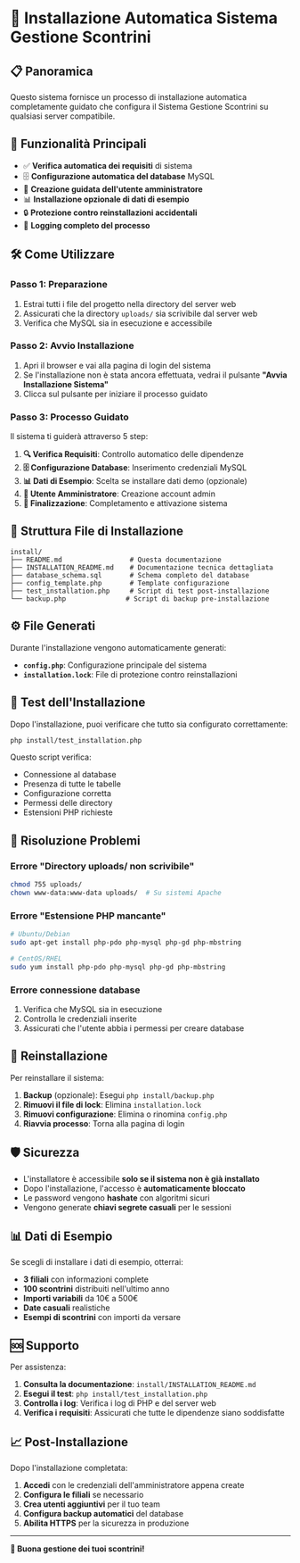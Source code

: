 # 🚀 Installazione Automatica Sistema Gestione Scontrini

## 📋 Panoramica

Questo sistema fornisce un processo di installazione automatica completamente guidato che configura il Sistema Gestione Scontrini su qualsiasi server compatibile.

## 🎯 Funzionalità Principali

- ✅ **Verifica automatica dei requisiti** di sistema
- 🗄️ **Configurazione automatica del database** MySQL
- 👤 **Creazione guidata dell'utente amministratore**
- 📊 **Installazione opzionale di dati di esempio**
- 🔒 **Protezione contro reinstallazioni accidentali**
- 📝 **Logging completo del processo**

## 🛠️ Come Utilizzare

### Passo 1: Preparazione
1. Estrai tutti i file del progetto nella directory del server web
2. Assicurati che la directory `uploads/` sia scrivibile dal server web
3. Verifica che MySQL sia in esecuzione e accessibile

### Passo 2: Avvio Installazione
1. Apri il browser e vai alla pagina di login del sistema
2. Se l'installazione non è stata ancora effettuata, vedrai il pulsante **"Avvia Installazione Sistema"**
3. Clicca sul pulsante per iniziare il processo guidato

### Passo 3: Processo Guidato
Il sistema ti guiderà attraverso 5 step:

1. **🔍 Verifica Requisiti**: Controllo automatico delle dipendenze
2. **🗄️ Configurazione Database**: Inserimento credenziali MySQL
3. **📊 Dati di Esempio**: Scelta se installare dati demo (opzionale)
4. **👤 Utente Amministratore**: Creazione account admin
5. **🎉 Finalizzazione**: Completamento e attivazione sistema

## 📁 Struttura File di Installazione

```
install/
├── README.md                 # Questa documentazione
├── INSTALLATION_README.md    # Documentazione tecnica dettagliata
├── database_schema.sql       # Schema completo del database
├── config_template.php       # Template configurazione
├── test_installation.php     # Script di test post-installazione
└── backup.php               # Script di backup pre-installazione
```

## ⚙️ File Generati

Durante l'installazione vengono automaticamente generati:

- **`config.php`**: Configurazione principale del sistema
- **`installation.lock`**: File di protezione contro reinstallazioni

## 🧪 Test dell'Installazione

Dopo l'installazione, puoi verificare che tutto sia configurato correttamente:

```bash
php install/test_installation.php
```

Questo script verifica:
- Connessione al database
- Presenza di tutte le tabelle
- Configurazione corretta
- Permessi delle directory
- Estensioni PHP richieste

## 🔧 Risoluzione Problemi

### Errore "Directory uploads/ non scrivibile"
```bash
chmod 755 uploads/
chown www-data:www-data uploads/  # Su sistemi Apache
```

### Errore "Estensione PHP mancante"
```bash
# Ubuntu/Debian
sudo apt-get install php-pdo php-mysql php-gd php-mbstring

# CentOS/RHEL
sudo yum install php-pdo php-mysql php-gd php-mbstring
```

### Errore connessione database
1. Verifica che MySQL sia in esecuzione
2. Controlla le credenziali inserite
3. Assicurati che l'utente abbia i permessi per creare database

## 🔄 Reinstallazione

Per reinstallare il sistema:

1. **Backup** (opzionale): Esegui `php install/backup.php`
2. **Rimuovi il file di lock**: Elimina `installation.lock`
3. **Rimuovi configurazione**: Elimina o rinomina `config.php`
4. **Riavvia processo**: Torna alla pagina di login

## 🛡️ Sicurezza

- L'installatore è accessibile **solo se il sistema non è già installato**
- Dopo l'installazione, l'accesso è **automaticamente bloccato**
- Le password vengono **hashate** con algoritmi sicuri
- Vengono generate **chiavi segrete casuali** per le sessioni

## 📊 Dati di Esempio

Se scegli di installare i dati di esempio, otterrai:

- **3 filiali** con informazioni complete
- **100 scontrini** distribuiti nell'ultimo anno
- **Importi variabili** da 10€ a 500€
- **Date casuali** realistiche
- **Esempi di scontrini** con importi da versare

## 🆘 Supporto

Per assistenza:

1. **Consulta la documentazione**: `install/INSTALLATION_README.md`
2. **Esegui il test**: `php install/test_installation.php`
3. **Controlla i log**: Verifica i log di PHP e del server web
4. **Verifica i requisiti**: Assicurati che tutte le dipendenze siano soddisfatte

## 📈 Post-Installazione

Dopo l'installazione completata:

1. **Accedi** con le credenziali dell'amministratore appena create
2. **Configura le filiali** se necessario
3. **Crea utenti aggiuntivi** per il tuo team
4. **Configura backup automatici** del database
5. **Abilita HTTPS** per la sicurezza in produzione

---

**🎉 Buona gestione dei tuoi scontrini!**